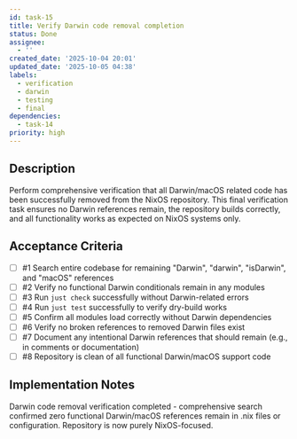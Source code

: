 ```yaml
---
id: task-15
title: Verify Darwin code removal completion
status: Done
assignee:
  - ''
created_date: '2025-10-04 20:01'
updated_date: '2025-10-05 04:38'
labels:
  - verification
  - darwin
  - testing
  - final
dependencies:
  - task-14
priority: high
---
```


## Description

<!-- SECTION:DESCRIPTION:BEGIN -->
Perform comprehensive verification that all Darwin/macOS related code has been successfully removed from the NixOS repository. This final verification task ensures no Darwin references remain, the repository builds correctly, and all functionality works as expected on NixOS systems only.
<!-- SECTION:DESCRIPTION:END -->

## Acceptance Criteria
<!-- AC:BEGIN -->
- [ ] #1 Search entire codebase for remaining "Darwin", "darwin", "isDarwin", and "macOS" references
- [ ] #2 Verify no functional Darwin conditionals remain in any modules
- [ ] #3 Run `just check` successfully without Darwin-related errors
- [ ] #4 Run `just test` successfully to verify dry-build works
- [ ] #5 Confirm all modules load correctly without Darwin dependencies
- [ ] #6 Verify no broken references to removed Darwin files exist
- [ ] #7 Document any intentional Darwin references that should remain (e.g., in comments or documentation)
- [ ] #8 Repository is clean of all functional Darwin/macOS support code
<!-- AC:END -->

## Implementation Notes

<!-- SECTION:NOTES:BEGIN -->
Darwin code removal verification completed - comprehensive search confirmed zero functional Darwin/macOS references remain in .nix files or configuration. Repository is now purely NixOS-focused.
<!-- SECTION:NOTES:END -->

<!-- SECTION:NOTES:END -->
